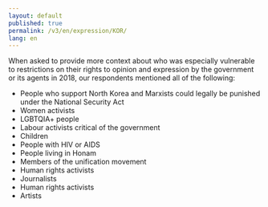 ```yaml
---
layout: default
published: true
permalink: /v3/en/expression/KOR/
lang: en
---
```


When asked to provide more context about who was especially vulnerable to restrictions on their rights to opinion and expression by the government or its agents in 2018, our respondents mentioned all of the following:
-	People who support North Korea and Marxists could legally be punished under the National Security Act
-	Women activists
-	LGBTQIA+ people
-	Labour activists critical of the government
-	Children
-	People with HIV or AIDS
-	People living in Honam
-	Members of the unification movement
-	Human rights activists
-	Journalists
-	Human rights activists
-	Artists

